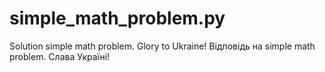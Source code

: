 # simple_math_problem.py
Solution simple math problem. Glory to Ukraine! Відповідь на simple math problem. Слава Україні!
